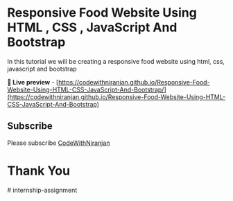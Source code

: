 # Responsive Food Website Using HTML , CSS , JavaScript And Bootstrap

In this tutorial we will be creating a responsive food website using html, css, javascript and bootstrap

**🔴 Live preview** - [https://codewithniranjan.github.io/Responsive-Food-Website-Using-HTML-CSS-JavaScript-And-Bootstrap/](https://codewithniranjan.github.io/Responsive-Food-Website-Using-HTML-CSS-JavaScript-And-Bootstrap)

## Subscribe
Please subscribe [CodeWithNiranjan](https://youtube.com/channel/UCzfQyi4_E-lS9ps3fVb0jlA)

<h1>Thank You</h1>
#   i n t e r n s h i p - a s s i g n m e n t  
 